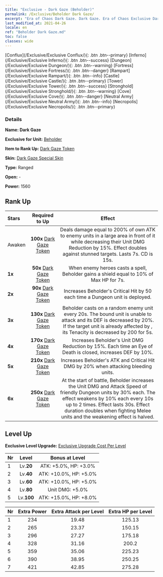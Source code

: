 ```yaml
---
title: "Exclusive - Dark Gaze (Beholder)"
permalink: /Exclusive/Beholder Dark Gaze/
excerpt: "Era of Chaos Dark Gaze. Dark Gaze. Era of Chaos Exclusive Dark Gaze. Beholder Exclusive."
last_modified_at: 2021-04-26
locale: en
ref: "Beholder Dark Gaze.md"
toc: false
classes: wide
---
```

 [Conflux](/Exclusive/Exclusive Conflux/){: .btn .btn--primary} [Inferno](/Exclusive/Exclusive Inferno/){: .btn .btn--success} [Dungeon](/Exclusive/Exclusive Dungeon/){: .btn .btn--warning} [Fortress](/Exclusive/Exclusive Fortress/){: .btn .btn--danger} [Rampart](/Exclusive/Exclusive Rampart/){: .btn .btn--info} [Castle](/Exclusive/Exclusive Castle/){: .btn .btn--primary} [Tower](/Exclusive/Exclusive Tower/){: .btn .btn--success} [Stronghold](/Exclusive/Exclusive Stronghold/){: .btn .btn--warning} [Cove](/Exclusive/Exclusive Cove/){: .btn .btn--danger} [Neutral Army](/Exclusive/Exclusive Neutral Army/){: .btn .btn--info} [Necropolis](/Exclusive/Exclusive Necropolis/){: .btn .btn--primary} 

### Details
 **Name: Dark Gaze** 

 **Exclusive for Unit:** [Beholder](/units/Beholder/) 

 **Item to Rank Up:** [Dark Gaze Token](/Items/con_990/)

 **Skin:** [Dark Gaze Special Skin](/Items/con_658/)

 **Type:** Ranged

 **Open:** -

 **Power:** 1560

## Rank Up

  |     Stars    |  Required to Up | Effect |
  |:-------------|:---------------:|:---------------:|
  |  Awaken  | **100x** [Dark Gaze Token](/Items/con_990/) | <Darksight> Deals damage equal to 200% of own ATK to enemy units in a large area in front of it while decreasing their Unit DMG Reduction by 15%. Effect doubles against stunned targets. Lasts 7s. CD is 15s. |
  | **1x** <i class="fas fa-star"/> | **50x** [Dark Gaze Token](/Items/con_990/) | When enemy heroes casts a spell, Beholder gains a shield equal to 10% of Max HP for 7s. |
  | **2x** <i class="fas fa-star"/> | **90x** [Dark Gaze Token](/Items/con_990/) | Increases Beholder's Critical Hit by 50 each time a Dungeon unit is deployed. |
  | **3x** <i class="fas fa-star"/> | **130x** [Dark Gaze Token](/Items/con_990/) | Beholder casts <Umbral Bind> on a random enemy unit every 20s. The bound unit is unable to attack and its DEF is decreased by 20%. If the target unit is already affected by <Mind Control>, its Tenacity is decreased by 200 for 5s. |
  | **4x** <i class="fas fa-star"/> | **170x** [Dark Gaze Token](/Items/con_990/) | Increases Beholder's Unit DMG Reduction by 15%. Each time an Eye of Death is closed, increases DEF by 10%. |
  | **5x** <i class="fas fa-star"/> | **210x** [Dark Gaze Token](/Items/con_990/) | Increases Beholder's ATK and Critical Hit DMG by 20% when attacking bleeding units. |
  | **6x** <i class="fas fa-star"/> | **250x** [Dark Gaze Token](/Items/con_990/) | <Unseen Blessing> At the start of battle, Beholder increases the Unit DMG and Attack Speed of friendly Dungeon units by 30% each. The effect weakens by 10% each every 10s up to 2 times. Effect lasts 30s. Effect duration doubles when fighting Melee units and the weakening effect is halved. |


## Level Up
 **Exclusive Level Upgrade:** [Exclusive Upgrade Cost Per Level](/Exclusive/ExclusiveUpgradeCostPerLevel/)

  |  Nr  |   Level  | Bonus at Level |
  |:-----|:--------:|:--------------:|
  | 1 | Lv.**20** | ATK: +5.0%, HP: +3.0% |
  | 2 | Lv.**40** | ATK: +10.0%, HP: +5.0% |
  | 3 | Lv.**60** | ATK: +10.0%, HP: +5.0% |
  | 4 | Lv.**80** | Unit DMG: +5.0% |
  | 5 | Lv.**100** | ATK: +15.0%, HP: +8.0% |


  |  Nr  |  Extra Power | Extra Attack per Level | Extra HP per Level |
  |:-----|:--------:|:--------:|:--------:|
  | 1 | 234 | 19.48 | 125.13 |
  | 2 | 265 | 23.37 | 150.15 |
  | 3 | 296 | 27.27 | 175.18 |
  | 4 | 328 | 31.16 | 200.2 |
  | 5 | 359 | 35.06 | 225.23 |
  | 6 | 390 | 38.95 | 250.25 |
  | 7 | 421 | 42.85 | 275.28 |


